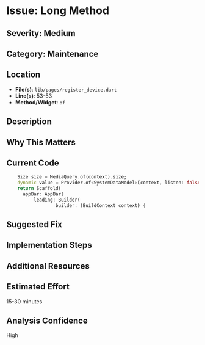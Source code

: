 # Issue: Long Method

## Severity: Medium

## Category: Maintenance

## Location
- **File(s)**: `lib/pages/register_device.dart`
- **Line(s)**: 53-53
- **Method/Widget**: `of`

## Description


## Why This Matters


## Current Code
```dart
    Size size = MediaQuery.of(context).size;
    dynamic value = Provider.of<SystemDataModel>(context, listen: false);
    return Scaffold(
      appBar: AppBar(
          leading: Builder(
                  builder: (BuildContext context) {
```

## Suggested Fix


## Implementation Steps


## Additional Resources


## Estimated Effort
15-30 minutes

## Analysis Confidence
High
